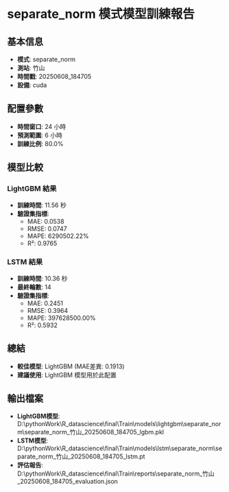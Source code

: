 
# separate_norm 模式模型訓練報告

## 基本信息
- **模式**: separate_norm
- **測站**: 竹山
- **時間戳**: 20250608_184705
- **設備**: cuda

## 配置參數
- **時間窗口**: 24 小時
- **預測範圍**: 6 小時
- **訓練比例**: 80.0%

## 模型比較

### LightGBM 結果

- **訓練時間**: 11.56 秒
- **驗證集指標**:
  - MAE: 0.0538
  - RMSE: 0.0747
  - MAPE: 6290502.22%
  - R²: 0.9765

### LSTM 結果

- **訓練時間**: 10.36 秒
- **最終輪數**: 14
- **驗證集指標**:
  - MAE: 0.2451
  - RMSE: 0.3964
  - MAPE: 397628500.00%
  - R²: 0.5932

## 總結

- **較佳模型**: LightGBM (MAE差異: 0.1913)
- **建議使用**: LightGBM 模型用於此配置


## 輸出檔案
- **LightGBM模型**: D:\pythonWork\R_datascience\final\Train\models\lightgbm\separate_norm\separate_norm_竹山_20250608_184705_lgbm.pkl
- **LSTM模型**: D:\pythonWork\R_datascience\final\Train\models\lstm\separate_norm\separate_norm_竹山_20250608_184705_lstm.pt
- **評估報告**: D:\pythonWork\R_datascience\final\Train\reports\separate_norm_竹山_20250608_184705_evaluation.json
